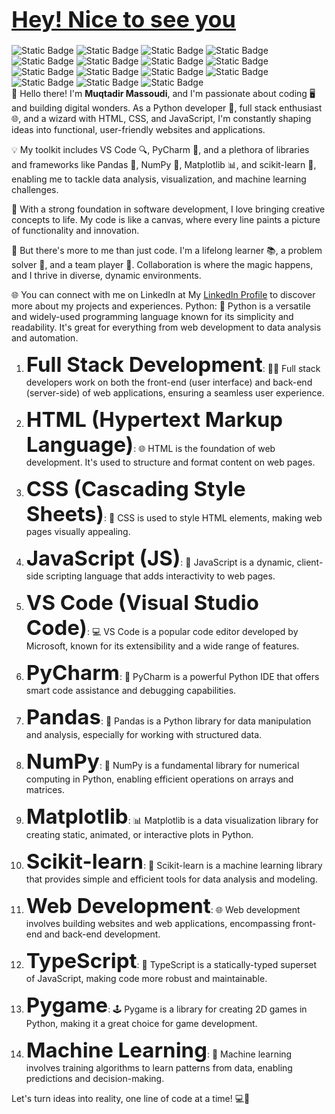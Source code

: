 <h1><span style="font-size: 36px;"><a href='https://github.com/MadihaMassoudi'>Hey! Nice to see you</a></span></h1>
<div><img alt="Static Badge" src="https://img.shields.io/badge/🌐%20JavaScript-blue"> <img alt="Static Badge" src="https://img.shields.io/badge/💅%20CSS-pink"> <img alt="Static Badge" src="https://img.shields.io/badge/📄%20HTML-orange"> <img alt="Static Badge" src="https://img.shields.io/badge/🦕%20TypeJS-violet"> <img alt="Static Badge" src="https://img.shields.io/badge/🐍%20Python-purple"> <img alt="Static Badge" src="https://img.shields.io/badge/🧮%20Numpy-grey"> <img alt="Static Badge" src="https://img.shields.io/badge/📈%20Matplotlib-violet"> <img alt="Static Badge" src="https://img.shields.io/badge/🕹️%20PyGame-darkblue"> <img alt="Static Badge" src="https://img.shields.io/badge/💻%20VS%20Code-black"> <img alt="Static Badge" src="https://img.shields.io/badge/🧙%20PyCharm-darkpurple"> <img alt="Static Badge" src="https://img.shields.io/badge/💼%20Freelancer-lightblue"> <img alt="Static Badge" src="https://img.shields.io/badge/📚%20Scikit%20learn-red"> <img alt="Static Badge" src="https://img.shields.io/badge/➖%20Linear%20Regression-darkgreen"> <img alt="Static Badge" src="https://img.shields.io/badge/🔄%20Logistic%20Regression-lightgreen"> <img alt="Static Badge" src="https://img.shields.io/badge/🤖%20Machine%20Learning-darkred"></div>
👋 Hello there! I'm <b>Muqtadir Massoudi</b>, and I'm passionate about coding 🖥️ and building digital wonders. As a Python developer 🐍, full stack enthusiast 🌐, and a wizard with HTML, CSS, and JavaScript, I'm constantly shaping ideas into functional, user-friendly websites and applications.

💡 My toolkit includes VS Code 🔍, PyCharm 🐍, and a plethora of libraries and frameworks like Pandas 🐼, NumPy 🔢, Matplotlib 📊, and scikit-learn 🧠, enabling me to tackle data analysis, visualization, and machine learning challenges.

🚀 With a strong foundation in software development, I love bringing creative concepts to life. My code is like a canvas, where every line paints a picture of functionality and innovation.

🌟 But there's more to me than just code. I'm a lifelong learner 📚, a problem solver 🧩, and a team player 🤝. Collaboration is where the magic happens, and I thrive in diverse, dynamic environments.

🌐 You can connect with me on LinkedIn at My <a href='https://www.linkedin.com/in/muqtadir-massoudi-a29195226/'>LinkedIn Profile</a> to discover more about my projects and experiences.
Python: 🐍 Python is a versatile and widely-used programming language known for its simplicity and readability. It's great for everything from web development to data analysis and automation.

1) <span style="font-size: 33px;"><b>Full Stack Development</b></span>: 👨‍💻 Full stack developers work on both the front-end (user interface) and back-end (server-side) of web applications, ensuring a seamless user experience.

2) <span style="font-size: 33px;"><b>HTML (Hypertext Markup Language)</b></span>: 🌐 HTML is the foundation of web development. It's used to structure and format content on web pages.

3) <span style="font-size: 33px;"><b>CSS (Cascading Style Sheets)</b></span>: 🎨 CSS is used to style HTML elements, making web pages visually appealing.

4) <span style="font-size: 33px;"><b>JavaScript (JS)</b></span>: 🚀 JavaScript is a dynamic, client-side scripting language that adds interactivity to web pages.

5) <span style="font-size: 33px;"><b>VS Code (Visual Studio Code)</b></span>: 💻 VS Code is a popular code editor developed by Microsoft, known for its extensibility and a wide range of features.

6) <span style="font-size: 33px;"><b>PyCharm</b></span>: 🐍 PyCharm is a powerful Python IDE that offers smart code assistance and debugging capabilities.

7) <span style="font-size: 33px;"><b>Pandas</b></span>: 🐼 Pandas is a Python library for data manipulation and analysis, especially for working with structured data.

8) <span style="font-size: 33px;"><b>NumPy</b></span>: 🔢 NumPy is a fundamental library for numerical computing in Python, enabling efficient operations on arrays and matrices.

9) <span style="font-size: 33px;"><b>Matplotlib</b></span>: 📊 Matplotlib is a data visualization library for creating static, animated, or interactive plots in Python.

10) <span style="font-size: 33px;"><b>Scikit-learn</b></span>: 🤖 Scikit-learn is a machine learning library that provides simple and efficient tools for data analysis and modeling.

11) <span style="font-size: 33px;"><b>Web Development</b></span>: 🌐 Web development involves building websites and web applications, encompassing front-end and back-end development.

12) <span style="font-size: 33px;"><b>TypeScript</b></span>: 🧰 TypeScript is a statically-typed superset of JavaScript, making code more robust and maintainable.

13) <span style="font-size: 33px;"><b>Pygame</b></span>: 🕹️ Pygame is a library for creating 2D games in Python, making it a great choice for game development.

14) <span style="font-size: 33px;"><b>Machine Learning</b></span>: 🤖 Machine learning involves training algorithms to learn patterns from data, enabling predictions and decision-making.

Let's turn ideas into reality, one line of code at a time! 💻🚀
